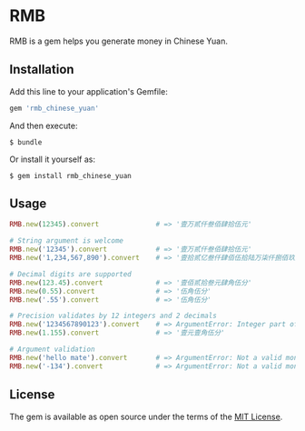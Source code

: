 # RMB

RMB is a gem helps you generate money in Chinese Yuan.

## Installation

Add this line to your application's Gemfile:

```ruby
gem 'rmb_chinese_yuan'
```

And then execute:

    $ bundle

Or install it yourself as:

    $ gem install rmb_chinese_yuan

## Usage

```ruby
RMB.new(12345).convert              # => '壹万贰仟叁佰肆拾伍元'

# String argument is welcome
RMB.new('12345').convert            # => '壹万贰仟叁佰肆拾伍元'
RMB.new('1,234,567,890').convert    # => '壹拾贰亿叁仟肆佰伍拾陆万柒仟捌佰玖拾元'

# Decimal digits are supported
RMB.new(123.45).convert             # => '壹佰贰拾叁元肆角伍分'
RMB.new(0.55).convert               # => '伍角伍分'
RMB.new('.55').convert              # => '伍角伍分'

# Precision validates by 12 integers and 2 decimals
RMB.new('1234567890123').convert    # => ArgumentError: Integer part of money is longer than 12
RMB.new(1.155).convert              # => '壹元壹角伍分'

# Argument validation
RMB.new('hello mate').convert       # => ArgumentError: Not a valid money
RMB.new('-134').convert             # => ArgumentError: Not a valid money
```

## License

The gem is available as open source under the terms of the [MIT License](http://opensource.org/licenses/MIT).

